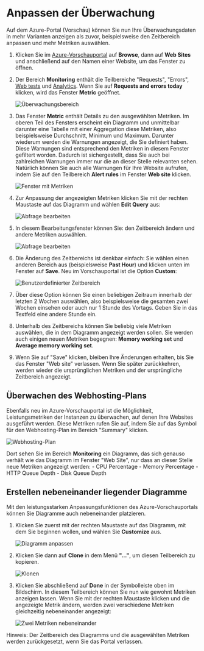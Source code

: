 <properties title="How to customize monitoring" pageTitle="How to customize monitoring" description="Learn how to customize monitoring charts in Azure." authors="stepsic" />

Anpassen der Überwachung
========================

Auf dem Azure-Portal (Vorschau) können Sie nun Ihre Überwachungsdaten in mehr Varianten anzeigen als zuvor, beispielsweise den Zeitbereich anpassen und mehr Metriken auswählen.

1.  Klicken Sie im [Azure-Vorschauportal](https://portal.azure.com/) auf **Browse**, dann auf **Web Sites** und anschließend auf den Namen einer Website, um das Fenster zu öffnen.

2.  Der Bereich **Monitoring** enthält die Teilbereiche "Requests", "Errors", [Web tests](http://go.microsoft.com/fwlink/?LinkID=394528&clcid=0x409) und [Analytics](http://go.microsoft.com/fwlink/?LinkID=394529&clcid=0x409). Wenn Sie auf **Requests and errors today** klicken, wird das Fenster **Metric** geöffnet.

    ![Überwachungsbereich](./media/insights-how-to-customize-monitoring/Insights_MonitoringChart.png)

3.  Das Fenster **Metric** enthält Details zu den ausgewählten Metriken. Im oberen Teil des Fensters erscheint ein Diagramm und unmittelbar darunter eine Tabelle mit einer Aggregation diese Metriken, also beispielsweise Durchschnitt, Minimum und Maximum. Darunter wiederum werden die Warnungen angezeigt, die Sie definiert haben. Diese Warnungen sind entsprechend den Metriken in diesem Fenster gefiltert worden. Dadurch ist sichergestellt, dass Sie auch bei zahlreichen Warnungen immer nur die an dieser Stelle relevanten sehen. Natürlich können Sie auch alle Warnungen für Ihre Website aufrufen, indem Sie auf den Teilbereich **Alert rules** im Fenster **Web site** klicken.

    ![Fenster mit Metriken](./media/insights-how-to-customize-monitoring/Insights_MetricBlade.png)

4.  Zur Anpassung der angezeigten Metriken klicken Sie mit der rechten Maustaste auf das Diagramm und wählen **Edit Query** aus:

    ![Abfrage bearbeiten](./media/insights-how-to-customize-monitoring/Insights_MetricMenu.png)

5.  In diesem Bearbeitungsfenster können Sie: den Zeitbereich ändern und andere Metriken auswählen.

    ![Abfrage bearbeiten](./media/insights-how-to-customize-monitoring/Insights_EditQuery.png)

6.  Die Änderung des Zeitbereichs ist denkbar einfach: Sie wählen einen anderen Bereich aus (beispielsweise **Past Hour**) und klicken unten im Fenster auf **Save**. Neu im Vorschauportal ist die Option **Custom**:

	![Benutzerdefinierter Zeitbereich](./media/insights-how-to-customize-monitoring/Insights_CustomTime.png)

1.  Über diese Option können Sie einen beliebigen Zeitraum innerhalb der letzten 2 Wochen auswählen, also beispielsweise die gesamten zwei Wochen einsehen oder auch nur 1 Stunde des Vortags. Geben Sie in das Textfeld eine andere Stunde ein.

2.  Unterhalb des Zeitbereichs können Sie beliebig viele Metriken auswählen, die in dem Diagramm angezeigt werden sollen. Sie werden auch einigen neuen Metriken begegnen: **Memory working set** und **Average memory working set**.

3.  Wenn Sie auf "Save" klicken, bleiben Ihre Änderungen erhalten, bis Sie das Fenster "Web site" verlassen. Wenn Sie später zurückkehren, werden wieder die ursprünglichen Metriken und der ursprüngliche Zeitbereich angezeigt.

Überwachen des Webhosting-Plans
-------------------------------

Ebenfalls neu im Azure-Vorschauportal ist die Möglichkeit, Leistungsmetriken der Instanzen zu überwachen, auf denen Ihre Websites ausgeführt werden. Diese Metriken rufen Sie auf, indem Sie auf das Symbol für den Webhosting-Plan im Bereich "Summary" klicken.

![Webhosting-Plan](./media/insights-how-to-customize-monitoring/Insights_WHPSelect.png)

Dort sehen Sie im Bereich **Monitoring** ein Diagramm, das sich genauso verhält wie das Diagramm im Fenster "Web Site", nur dass an dieser Stelle neue Metriken angezeigt werden: - CPU Percentage - Memory Percentage - HTTP Queue Depth - Disk Queue Depth

Erstellen nebeneinander liegender Diagramme
-------------------------------------------

Mit den leistungsstarken Anpassungsfunktionen des Azure-Vorschauportals können Sie Diagramme auch nebeneinander platzieren.

1.  Klicken Sie zuerst mit der rechten Maustaste auf das Diagramm, mit dem Sie beginnen wollen, und wählen Sie **Customize** aus.

    ![Diagramm anpassen](./media/insights-how-to-customize-monitoring/Insights_Customize.png)

2.  Klicken Sie dann auf **Clone** in dem Menü **"..."**, um diesen Teilbereich zu kopieren.

    ![Klonen](./media/insights-how-to-customize-monitoring/Insights_ClonePart.png)

3.  Klicken Sie abschließend auf **Done** in der Symbolleiste oben im Bildschirm. In diesem Teilbereich können Sie nun wie gewohnt Metriken anzeigen lassen. Wenn Sie mit der rechten Maustaste klicken und die angezeigte Metrik ändern, werden zwei verschiedene Metriken gleichzeitig nebeneinander angezeigt:

    ![Zwei Metriken nebeneinander](./media/insights-how-to-customize-monitoring/Insights_SideBySide.png)

Hinweis: Der Zeitbereich des Diagramms und die ausgewählten Metriken werden zurückgesetzt, wenn Sie das Portal verlassen.


